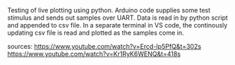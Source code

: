 Testing of live plotting using python. Arduino code supplies some test stimulus
and sends out samples over UART. Data is read in by python script and appended
to csv file. In a separate terminal in VS code, the continously updating csv 
file is read and plotted as the samples come in. 

sources:
https://www.youtube.com/watch?v=Ercd-Ip5PfQ&t=302s
https://www.youtube.com/watch?v=Kr1RyK6WENQ&t=418s

